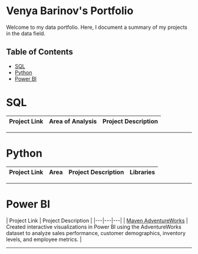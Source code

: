 # Venya Barinov's Portfolio

Welcome to my data portfolio. Here, I document a summary of my projects in the data field.

## Table of Contents
- [SQL](#sql)
- [Python](#python)
- [Power BI](#powerbi)

# SQL
| Project Link | Area of Analysis | Project Description |
|---|---|---|

***

# Python

| Project Link | Area | Project Description | Libraries |
|---|---|---|---|

***

# Power BI

| Project Link | Project Description |
|---|---|---|
| [Maven AdventureWorks]([https://github.com/katiehuangx/Maven-Unicorn-Challenge](https://github.com/vbarinov001/Maven-Adventure-Works)) | Created interactive visualizations in Power BI using the AdventureWorks dataset to analyze sales performance, customer demographics, inventory levels, and employee metrics. |

***
